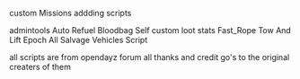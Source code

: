 custom Missions addding scripts

admintools
Auto Refuel
Bloodbag Self
custom loot
stats
Fast_Rope
Tow And Lift
Epoch All Salvage Vehicles Script

all scripts are from opendayz forum all thanks and credit go's to the original creaters of them